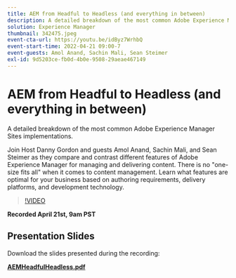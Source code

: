 ```yaml
---
title: AEM from Headful to Headless (and everything in between)
description: A detailed breakdown of the most common Adobe Experience Manager Sites implementations.
solution: Experience Manager
thumbnail: 342475.jpeg
event-cta-url: https://youtu.be/idByz7WrhbQ
event-start-time: 2022-04-21 09:00-7
event-guests: Amol Anand, Sachin Mali, Sean Steimer
exl-id: 9d5203ce-fb0d-4b0e-9508-29aeae467149
---
```

# AEM from Headful to Headless (and everything in between)

A detailed breakdown of the most common Adobe Experience Manager Sites implementations.

Join Host Danny Gordon and guests Amol Anand, Sachin Mali, and Sean Steimer as they compare and contrast different features of Adobe Experience Manager for managing and delivering content. There is no "one-size fits all" when it comes to content management. Learn what features are optimal for your business based on authoring requirements, delivery platforms, and development technology.

>[!VIDEO](https://video.tv.adobe.com/v/342475/?quality=12&learn=on)

**Recorded April 21st, 9am PST**

## Presentation Slides

Download the slides presented during the recording:

**[AEMHeadfulHeadless.pdf](../assets/documents/AEMHeadfulHeadless.pdf)**
